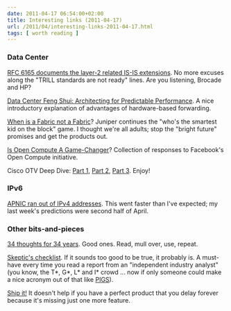 ```yaml
---
date: 2011-04-17 06:54:00+02:00
title: Interesting links (2011-04-17)
url: /2011/04/interesting-links-2011-04-17.html
tags: [ worth reading ]
---
```

### Data Center

[RFC 6165 documents the layer-2 related IS-IS extensions](http://tools.ietf.org/html/rfc6165). No more excuses along the "TRILL standards are not ready" lines. Are you listening, Brocade and HP?

[Data Center Feng Shui: Architecting for Predictable Performance](http://devcentral.f5.com/weblogs/macvittie/archive/2011/04/13/predictable-performance-eliminating-variable-latency-with-hardware.aspx). A nice introductory explanation of advantages of hardware-based forwarding.

[When is a Fabric not a Fabric](http://forums.juniper.net/t5/Architecting-the-Network/When-is-a-Fabric-not-a-Fabric/ba-p/84022)? Juniper continues the "who's the smartest kid on the block" game. I thought we're all adults; stop the "bright future" promises and get the products out.
<!--more-->
[Is Open Compute A Game-Changer](http://www.datacenterknowledge.com/archives/2011/04/08/roundup-is-open-compute-a-game-changer/)? Collection of responses to Facebook's Open Compute initiative.

Cisco OTV Deep Dive: [Part 1](http://ccie5851.blogspot.com/2011/02/otv-deep-dive-part-one.html), [Part 2](http://ccie5851.blogspot.com/2011/02/otv-deep-dive-part-two.html), [Part 3](http://ccie5851.blogspot.com/2011/03/otv-deep-dive-part-3.html). Enjoy!

### IPv6

[APNIC ran out of IPv4 addresses](http://www.apnic.net/publications/news/2011/final-8). This went faster than I've expected; my last week's predictions were second half of April.

### Other bits-and-pieces

[34 thoughts for 34 years](http://lonesysadmin.net/2011/04/13/34-thoughts-for-34-years/). Good ones. Read, mull over, use, repeat.

[Skeptic's checklist](http://www.execupundit.com/2011/04/skeptics-checklist.html). If it sounds too good to be true, it probably is. A must-have every time you read a report from an "independent industry analyst" (you know, the T\*, G\*, L\* and I\* crowd \... now if only someone could make a nice acronym out of that like [PIGS](http://en.wikipedia.org/wiki/PIGS_(economics))).

[Ship it!](http://www.christianrenaud.com/weblog/2011/02/ship-it.html) It doesn't help if you have a perfect product that you delay forever because it's missing just one more feature.

